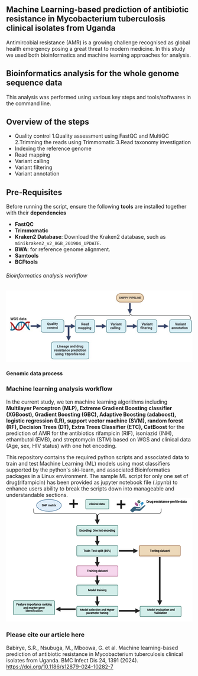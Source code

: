 ## Machine Learning-based prediction of antibiotic resistance in Mycobacterium tuberculosis clinical isolates from Uganda 
Antimircobial resistance (AMR) is a growing challenge recognised as global health emergency posing a great threat to modern medicine. 
In this study we used both bioinformatics and machine learning approaches for analysis.

## Bioinformatics analysis for the whole genome sequence data
This analysis was performed using various key steps and tools/softwares in the command line.

## Overview of the steps
- Quality control
   1.Quality assessment using FastQC and MultiQC
   2.Trimming the reads using Trimmomatic
   3.Read taxonomy investigation
- Indexing the reference genome
- Read mapping
- Variant calling
- Variant filtering
- Variant annotation

## Pre-Requisites

Before running the script, ensure the following **tools** are installed together with their **dependencies**

- **FastQC**
- **Trimmomatic**
- **Kraken2 Database**: Download the Kraken2 database, such as `minikraken2_v2_8GB_201904_UPDATE`.
- **BWA**: for reference genome alignment.
- **Samtools**
- **BCFtools**





###### Bioinformatics analysis workflow
![Alt text](Figures/Bioinformatics_analysis_workflow.jpg)
#### Genomic data process

### Machine learning analysis workflow
In the current study, we ten machine learning algorithms including  **Multilayer Perceptron (MLP), Extreme Gradient Boosting classifier (XGBoost), Gradient Boosting (GBC), Adaptive Boosting (adaboost), logistic regression (LR), support vector machine (SVM), random forest (RF), Decision Trees (DT), Extra Trees Classifier (ETC), CatBoost** for the prediction of AMR for the antibiotics rifampicin (RIF), isoniazid (INH), ethambutol (EMB), and streptomycin (STM) based on WGS and clinical data (Age, sex, HIV status)  with one hot encoding.

This repository contains the required python scripts and associated data to train and test Machine Learning (ML) models using most classifiers supported by the python's ski-learn, and associated Bioinformatics packages in a Linux environment. The sample ML script for only one set of drug(rifampicin) has been provided as jupyter notebook file (.ipynb) to enhance users ability to break the scripts down into manageable and understandable sections.
![Alt text](Figures/ML_analysis_workflow.png)

### Please cite our article here
Babirye, S.R., Nsubuga, M., Mboowa, G. et al. Machine learning-based prediction of antibiotic resistance in Mycobacterium tuberculosis clinical isolates from Uganda. BMC Infect Dis 24, 1391 (2024). https://doi.org/10.1186/s12879-024-10282-7
